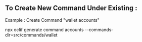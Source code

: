 To Create New Command Under Existing :
----------------------------------------

Example : Create Command "wallet accounts"

npx oclif generate command accounts --commands-dir=src/commands/wallet